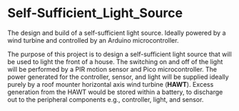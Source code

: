 # Self-Sufficient_Light_Source
The design and build of a self-sufficient light source. Ideally powered by a wind turbine and controlled by an Arduino microcontroller.

The purpose of this project is to design a self-sufficient light source that will be used to light the front of a house.
The switching on and off of the light will be performed by a PIR motion sensor and Pico microcontroller. The power generated for the controller, sensor,
and light will be supplied ideally purely by a roof mounter horizontal axis wind turbine (**HAWT**). Excess generation from the HAWT would be stored within a battery, to discharge out to the peripheral components e.g., controller, light, and sensor. 
